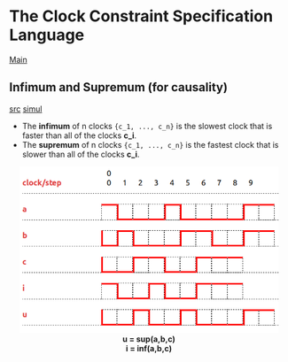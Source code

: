 # The Clock Constraint Specification Language

[Main](../Readme.md)

## Infimum and Supremum (for causality)

[src](../lc/InfSup.lc) [simul](../vcd/InfSupDemo.html)

- The **infimum** of n clocks `{c_1, ..., c_n}` is the slowest clock that is faster than all of the clocks **c_i**.
- The **supremum** of n clocks `{c_1, ..., c_n}` is the fastest clock that is slower than all of the clocks **c_i**.

<center>
<img alt="bcauses" src="img/InfSupDemo.png" height="300px"/><br>
<strong> u = sup(a,b,c)<br>i = inf(a,b,c)</strong> 
</center>
